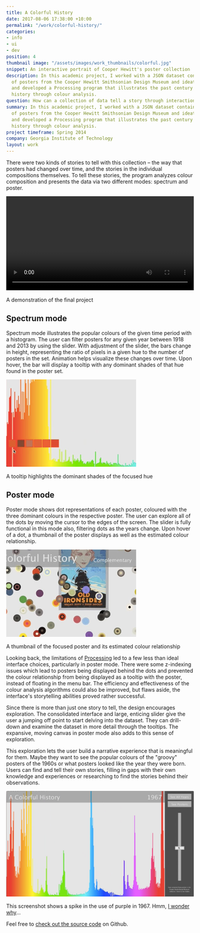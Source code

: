 ```yaml
---
title: A Colorful History
date: 2017-08-06 17:38:00 +10:00
permalink: "/work/colorful-history/"
categories:
- info
- ui
- dev
position: 4
thumbnail image: "/assets/images/work_thumbnails/colorful.jpg"
snippet: An interactive portrait of Cooper Hewitt's poster collection
description: In this academic project, I worked with a JSON dataset containing a collection
  of posters from the Cooper Hewitt Smithsonian Design Museum and ideated, designed,
  and developed a Processing program that illustrates the past century of American
  history through colour analysis.
question: How can a collection of data tell a story through interaction?
summary: In this academic project, I worked with a JSON dataset containing a collection
  of posters from the Cooper Hewitt Smithsonian Design Museum and ideated, designed,
  and developed a Processing program that illustrates the past century of American
  history through colour analysis.
project timeframe: Spring 2014
company: Georgia Institute of Technology
layout: work
---
```


There were two kinds of stories to tell with this collection – the way that posters had changed over time, and the stories in the individual compositions themselves. To tell these stories, the program analyzes colour composition and presents the data via two different modes: spectrum and poster.

<video width="100%" height="auto" controls autoplay loop class="mt-4">
 <source type="video/mp4" src="/resources/colorfulhistory/colorfulhistory_demo.mp4">
</video>
<p class="caption mt-2">A demonstration of the final project</p>

## Spectrum mode
Spectrum mode illustrates the popular colours of the given time period with a histogram. The user can filter posters for any given year between 1918 and 2013 by using the slider. With adjustment of the slider, the bars change in height, representing the ratio of pixels in a given hue to the number of posters in the set. Animation helps visualize these changes over time. Upon hover, the bar will display a tooltip with any dominant shades of that hue found in the poster set.

![hues.jpg](/uploads/hues.jpg)
<p class="caption">A tooltip highlights the dominant shades of the focused hue</p>

## Poster mode
Poster mode shows dot representations of each poster, coloured with the three dominant colours in the respective poster. The user can explore all of the dots by moving the cursor to the edges of the screen. The slider is fully functional in this mode also, filtering dots as the years change. Upon hover of a dot, a thumbnail of the poster displays as well as the estimated colour relationship.

![relationship.jpg](/uploads/relationship.jpg)
<p class="caption">A thumbnail of the focused poster and its estimated colour relationship</p>

Looking back, the limitations of [Processing](https://processing.org/) led to a few less than ideal interface choices, particularly in poster mode. There were some z-indexing issues which lead to posters being displayed behind the dots and prevented the colour relationship from being displayed as a tooltip with the poster, instead of floating in the menu bar. The efficiency and effectiveness of the colour analysis algorithms could also be improved, but flaws aside, the interface's storytelling abilities proved rather successful.

Since there is more than just one story to tell, the design encourages exploration. The consolidated interface and large, enticing slider give the user a jumping off point to start delving into the dataset. They can drill-down and examine the dataset in more detail through the tooltips. The expansive, moving canvas in poster mode also adds to this sense of exploration.

This exploration lets the user build a narrative experience that is meaningful for them. Maybe they want to see the popular colours of the "groovy" posters of the 1960s or what posters looked like the year they were born. Users can find and tell their own stories, filling in gaps with their own knowledge and experiences or researching to find the stories behind their observations.

![groovy.jpg](/uploads/groovy.jpg)
<p class="caption">This screenshot shows a spike in the use of purple in 1967. Hmm, <a href="https://en.wikipedia.org/wiki/Purple_Haze">I wonder why</a>...</p>

Feel free to [check out the source code](https://github.com/amandagracewall/digitalportrait) on Github.
